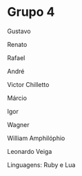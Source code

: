 # Grupo 4

Gustavo

Renato

Rafael

André

Victor Chilletto

Márcio

Igor

Wagner

William Amphilóphio

Leonardo Veiga


Linguagens: Ruby e Lua
